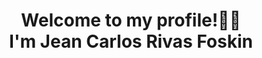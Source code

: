 
<h1 align="center">    
        Welcome to my profile!👋🙂 <br>
        I'm <b> Jean Carlos Rivas Foskin </b> 
</h1>

<!--
**JnCRivs/JnCRivs** is a ✨ _special_ ✨ repository because its `README.md` (this file) appears on your GitHub profile.

Here are some ideas to get you started:

- 🔭 I’m currently working on ...
- 🌱 I’m currently learning ...
- 👯 I’m looking to collaborate on ...
- 🤔 I’m looking for help with ...
- 💬 Ask me about ...
- 📫 How to reach me: ...
- 😄 Pronouns: ...
- ⚡ Fun fact: ...
-->
